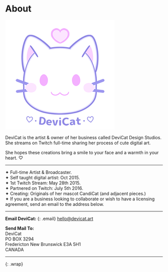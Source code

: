 # About

![](img/dc.png)

DeviCat is the artist & owner of her business called DeviCat Design Studios. She streams on Twitch full-time sharing her process of cute digital art.

She hopes these creations bring a smile to your face and a warmth in your heart. ♡

---

✦ Full-time Artist & Broadcaster. <br>
✦ Self taught digital artist: Oct 2015. <br>
✦ 1st Twitch Stream: May 28th 2015. <br>
✦ Partnered on Twitch: July 5th 2016. <br>
✦ Creating: Originals of her mascot CandiCat (and adjacent pieces.) <br>
✦ If you are a business looking to collaborate or wish to have a licensing agreement, send an email to the address below.<br>

---

<!-- ---
--- -->

**Email DeviCat:**
{: .email}
[hello@devicat.art](mailto:hello@devicat.art)

**Send Mail To:** <br>
DeviCat <br>
PO BOX 3294 <br>
Fredericton New Brunswick E3A 5H1 <br>
CANADA <br>

---

{: .wrap}

